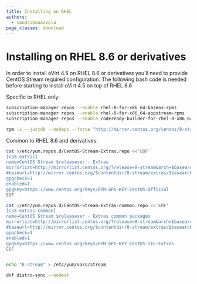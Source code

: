 ```yaml
---
title: Installing on RHEL
authors:
  - sandrobonazzola
page_classes: download
---
```


# Installing on RHEL 8.6 or derivatives

In order to install oVirt 4.5 on RHEL 8.6 or derivatives you'll need to provide CentOS Stream required configuration.
The following bash code is needed before starting to install oVirt 4.5 on top of RHEL 8.6

Specific to RHEL only:
```bash
subscription-manager repos --enable rhel-8-for-x86_64-baseos-rpms
subscription-manager repos --enable rhel-8-for-x86_64-appstream-rpms
subscription-manager repos --enable codeready-builder-for-rhel-8-x86_64-rpms

rpm -i --justdb --nodeps --force "http://mirror.centos.org/centos/8-stream/BaseOS/$(rpm --eval '%_arch')/os/Packages/centos-stream-release-8.6-1.el8.noarch.rpm"
```

Common to RHEL 8.6 and derivatives:

```bash
cat >/etc/yum.repos.d/CentOS-Stream-Extras.repo <<'EOF'
[cs8-extras]
name=CentOS Stream $releasever - Extras
mirrorlist=http://mirrorlist.centos.org/?release=8-stream&arch=$basearch&repo=extras&infra=$infra
#baseurl=http://mirror.centos.org/$contentdir/8-stream/extras/$basearch/os/
gpgcheck=1
enabled=1
gpgkey=https://www.centos.org/keys/RPM-GPG-KEY-CentOS-Official
EOF

cat >/etc/yum.repos.d/CentOS-Stream-Extras-common.repo <<'EOF'
[cs8-extras-common]
name=CentOS Stream $releasever - Extras common packages
mirrorlist=http://mirrorlist.centos.org/?release=8-stream&arch=$basearch&repo=extras-extras-common
#baseurl=http://mirror.centos.org/$contentdir/8-stream/extras/$basearch/extras-common/
gpgcheck=1
enabled=1
gpgkey=https://www.centos.org/keys/RPM-GPG-KEY-CentOS-SIG-Extras
EOF


echo "8-stream" > /etc/yum/vars/stream

dnf distro-sync --nobest
```

